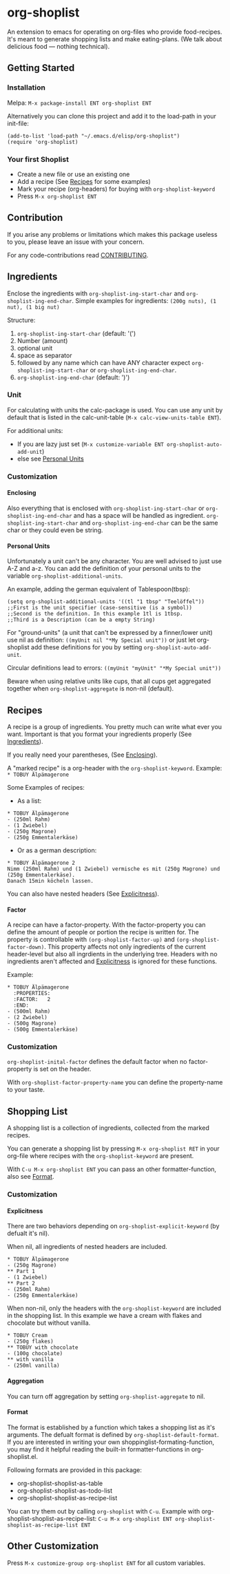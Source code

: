 # org-shoplist
An extension to emacs for operating on org-files who provide
food-recipes. It's meant to generate shopping lists and make
eating-plans. (We talk about delicious food — nothing technical).
## Getting Started ##
### Installation ###
Melpa: `M-x package-install ENT org-shoplist ENT`

Alternatively you can clone this project and add it to the load-path
in your init-file:
```
(add-to-list 'load-path "~/.emacs.d/elisp/org-shoplist")
(require 'org-shoplist)
```
### Your first Shoplist ###
- Create a new file or use an existing one
- Add a recipe (See [Recipes](#Recipes) for some examples)
- Mark your recipe (org-headers) for buying with `org-shoplist-keyword`
- Press `M-x org-shoplist ENT`

## Contribution ##
If you arise any problems or limitations which makes this package
useless to you, please leave an issue with your concern.

For any code-contributions read [CONTRIBUTING](CONTRIBUTING.md).

## Ingredients ##
Enclose the ingredients with `org-shoplist-ing-start-char` and
`org-shoplist-ing-end-char`. Simple examples for ingredients:
`(200g nuts), (1 nut), (1 big nut)`

Structure:
1. `org-shoplist-ing-start-char` (default: '(')
2. Number (amount)
2. optional unit
3. space as separator
4. followed by any name which can have ANY character expect `org-shoplist-ing-start-char` or `org-shoplist-ing-end-char`.
5. `org-shoplist-ing-end-char` (default: ')')
### Unit ###
For calculating with units the calc-package is used. You can use any
unit by default that is listed in the calc-unit-table (`M-x
calc-view-units-table ENT`).

For additional units:
- If you are lazy just set (`M-x customize-variable ENT
org-shoplist-auto-add-unit`)
- else see [Personal Units](#Personal-Units)
### Customization ###
#### Enclosing ####
Also everything that is enclosed with `org-shoplist-ing-start-char` or
`org-shoplist-ing-end-char` and has a space will be handled as
ingredient. `org-shoplist-ing-start-char` and
`org-shoplist-ing-end-char` can be the same char or they could even be
string.
#### Personal Units ####
Unfortunately a unit can't be any character. You are well advised to
just use A-Z and a-z. You can add the definition of your personal
units to the variable `org-shoplist-additional-units`.

An example, adding the german equivalent of Tablespoon(tbsp):
```
(setq org-shoplist-additional-units '((tl "1 tbsp" "Teelöffel"))
;;First is the unit specifier (case-sensitive (is a symbol))
;;Second is the definition. In this example 1tl is 1tbsp.
;;Third is a Description (can be a empty String)
```

For "ground-units" (a unit that can't be expressed by a finner/lower
unit) use nil as definition: `((myUnit nil "*My Special unit"))` or
just let org-shoplist add these definitions for you by setting `org-shoplist-auto-add-unit`.

Circular definitions lead to errors: `((myUnit "myUnit" "*My Special unit"))`

Beware when using relative units like cups, that all cups get
aggregated together when `org-shoplist-aggregate` is non-nil (default).

## Recipes ##
A recipe is a group of ingredients. You pretty much can write what
ever you want. Important is that you format your ingredients
properly (See [Ingredients](#Ingredients)).

If you really need your parentheses, (See [Enclosing](#Enclosing)).

A "marked recipe" is a org-header with the `org-shoplist-keyword`.
Example: `* TOBUY Älpämagerone`

Some Examples of recipes:
- As a list:
```
* TOBUY Älpämagerone
- (250ml Rahm)
- (1 Zwiebel)
- (250g Magrone)
- (250g Emmentalerkäse)
```
- Or as a german description:
```
* TOBUY Älpämagerone 2
Nimm (250ml Rahm) und (1 Zwiebel) vermische es mit (250g Magrone) und (250g Emmentalerkäse).
Danach 15min köcheln lassen.
```
You can also have nested headers (See [Explicitness](#Explicitness)).

#### Factor ####
A recipe can have a factor-property. With the factor-property you can
define the amount of people or portion the recipe is written for. The
property is controllable with `(org-shoplist-factor-up)` and
`(org-shoplist-factor-down)`. This property affects not only
ingredients of the current header-level but also all ingrdients in the
underlying tree. Headers with no ingredients aren't affected and
[Explicitness](#Explicitness) is ignored for these functions.

Example:
```
* TOBUY Älpämagerone
  :PROPERTIES:
  :FACTOR:   2
  :END:
- (500ml Rahm)
- (2 Zwiebel)
- (500g Magrone)
- (500g Emmentalerkäse)
```

### Customization ###
`org-shoplist-inital-factor` defines the default factor when no
factor-property is set on the header.

With `org-shoplist-factor-property-name` you can define the property-name to
your taste.
## Shopping List ##
A shopping list is a collection of ingredients, collected from the
marked recipes.

You can generate a shopping list by pressing `M-x org-shoplist RET` in
your org-file where recipes with the `org-shoplist-keyword` are
present.

With `C-u M-x org-shoplist ENT` you can pass an other
formatter-function, also see [Format](#Format).
### Customization ###
#### Explicitness ####
There are two behaviors depending on `org-shoplist-explicit-keyword`
(by defualt it's nil).

When nil, all ingredients of nested headers are included.
```
* TOBUY Älpämagerone
- (250g Magrone)
** Part 1
- (1 Zwiebel)
** Part 2
- (250ml Rahm)
- (250g Emmentalerkäse)
```

When non-nil, only the headers with the `org-shoplist-keyword` are
included in the shopping list. In this example we have a cream with
flakes and chocolate but without vanilla.

```
* TOBUY Cream
- (250g flakes)
** TOBUY with chocolate
- (100g chocolate)
** with vanilla
- (250ml vanilla)
```
#### Aggregation ####
You can turn off aggregation by setting `org-shoplist-aggregate` to
nil.
#### Format ####
The format is established by a function which takes a shopping list as
it's arguments. The defualt format is defined by
`org-shoplist-default-format`. If you are interested in writing your
own shoppinglist-formating-function, you may find it helpful reading
the built-in formatter-functions in org-shoplist.el.

Following formats are provided in this package:
- org-shoplist-shoplist-as-table
- org-shoplist-shoplist-as-todo-list
- org-shoplist-shoplist-as-recipe-list

You can try them out by calling `org-shoplist` with `C-u`. Example with
org-shoplist-shoplist-as-recipe-list:
```C-u M-x org-shoplist ENT org-shoplist-shoplist-as-recipe-list ENT```
## Other Customization ##
Press `M-x customize-group org-shoplist ENT` for all custom variables.
